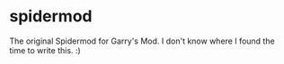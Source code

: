 spidermod
=========

The original Spidermod for Garry's Mod. I don't know where I found the time to write this. :)
